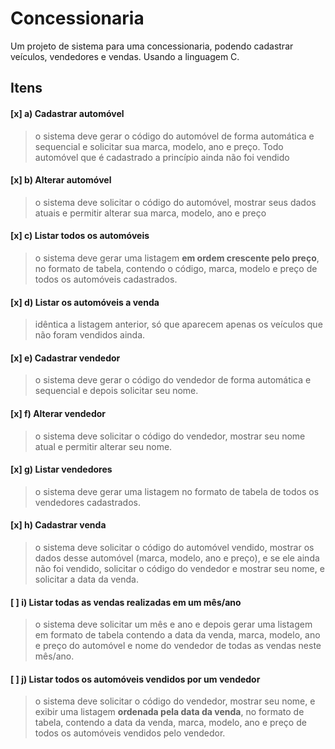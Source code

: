 # Concessionaria

Um projeto de sistema para uma concessionaria, podendo cadastrar veículos, vendedores e vendas. Usando a linguagem C.

## Itens

#### [x] a) Cadastrar automóvel
>  o sistema deve gerar o código do automóvel de forma automática e
sequencial e solicitar sua marca, modelo, ano e preço. Todo automóvel que é cadastrado a
princípio ainda não foi vendido

#### [x] b) Alterar automóvel
> o sistema deve solicitar o código do automóvel, mostrar seus dados
atuais e permitir alterar sua marca, modelo, ano e preço

#### [x] c) Listar todos os automóveis
> o sistema deve gerar uma listagem __em ordem crescente pelo preço__,
no formato de tabela, contendo o código, marca, modelo e preço de todos os
automóveis cadastrados.

#### [x] d) Listar os automóveis a venda
> idêntica a listagem anterior, só que aparecem apenas os
veículos que não foram vendidos ainda.

#### [x] e) Cadastrar vendedor
> o sistema deve gerar o código do vendedor de forma automática e
sequencial e depois solicitar seu nome.

#### [x] f) Alterar vendedor
> o sistema deve solicitar o código do vendedor, mostrar seu nome atual e
permitir alterar seu nome.

#### [x] g) Listar vendedores
> o sistema deve gerar uma listagem no formato de tabela de todos os
vendedores cadastrados.

#### [x] h) Cadastrar venda
> o sistema deve solicitar o código do automóvel vendido, mostrar os
dados desse automóvel (marca, modelo, ano e preço), e se ele ainda não foi vendido,
solicitar o código do vendedor e mostrar seu nome, e solicitar a data da venda.

#### [ ] i) Listar todas as vendas realizadas em um mês/ano
> o sistema deve solicitar um mês e ano
e depois gerar uma listagem em formato de tabela contendo a data da venda, marca, modelo,
ano e preço do automóvel e nome do vendedor de todas as vendas neste mês/ano.

#### [ ] j) Listar todos os automóveis vendidos por um vendedor
> o sistema deve solicitar o código
do vendedor, mostrar seu nome, e exibir uma listagem __ordenada pela data da venda__, no
formato de tabela, contendo a data da venda, marca, modelo, ano e preço de todos os
automóveis vendidos pelo vendedor.